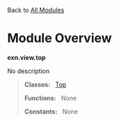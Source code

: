 Back to [All Modules](https://github.com/pyrustic/exn/blob/master/docs/modules/README.md#readme)

# Module Overview

**exn.view.top**
 
No description

> **Classes:** &nbsp; [Top](https://github.com/pyrustic/exn/blob/master/docs/modules/content/exn.view.top/content/classes/Top.md#class-top)
>
> **Functions:** &nbsp; None
>
> **Constants:** &nbsp; None
